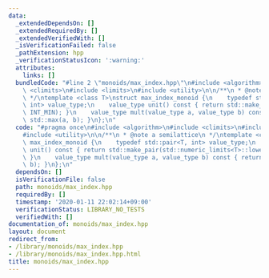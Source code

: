 ```yaml
---
data:
  _extendedDependsOn: []
  _extendedRequiredBy: []
  _extendedVerifiedWith: []
  _isVerificationFailed: false
  _pathExtension: hpp
  _verificationStatusIcon: ':warning:'
  attributes:
    links: []
  bundledCode: "#line 2 \"monoids/max_index.hpp\"\n#include <algorithm>\n#include\
    \ <climits>\n#include <limits>\n#include <utility>\n\n/**\n * @note a semilattice\n\
    \ */\ntemplate <class T>\nstruct max_index_monoid {\n    typedef std::pair<T,\
    \ int> value_type;\n    value_type unit() const { return std::make_pair(std::numeric_limits<T>::lowest(),\
    \ INT_MIN); }\n    value_type mult(value_type a, value_type b) const { return\
    \ std::max(a, b); }\n};\n"
  code: "#pragma once\n#include <algorithm>\n#include <climits>\n#include <limits>\n\
    #include <utility>\n\n/**\n * @note a semilattice\n */\ntemplate <class T>\nstruct\
    \ max_index_monoid {\n    typedef std::pair<T, int> value_type;\n    value_type\
    \ unit() const { return std::make_pair(std::numeric_limits<T>::lowest(), INT_MIN);\
    \ }\n    value_type mult(value_type a, value_type b) const { return std::max(a,\
    \ b); }\n};\n"
  dependsOn: []
  isVerificationFile: false
  path: monoids/max_index.hpp
  requiredBy: []
  timestamp: '2020-01-11 22:02:14+09:00'
  verificationStatus: LIBRARY_NO_TESTS
  verifiedWith: []
documentation_of: monoids/max_index.hpp
layout: document
redirect_from:
- /library/monoids/max_index.hpp
- /library/monoids/max_index.hpp.html
title: monoids/max_index.hpp
---
```

